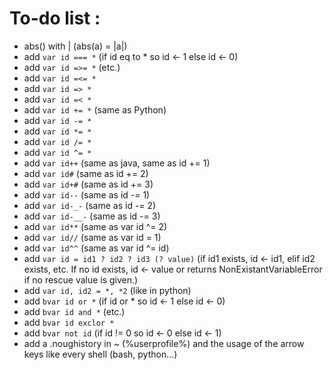 # To-do list :
* abs() with | (abs(a) = |a|)
* add `var id === *` (if id eq to * so id <- 1 else id <- 0)
* add `var id =>= *` (etc.)
* add `var id =<= *`
* add `var id => *`
* add `var id =< *`
* add `var id += *` (same as Python)
* add `var id -= *`
* add `var id *= *`
* add `var id /= *`
* add `var id ^= *`
* add `var id++` (same as java, same as id += 1)
* add `var id#`  (same as id += 2)
* add `var id+#` (same as id += 3)
* add `var id--` (same as id -= 1)
* add `var id-_-` (same as id -= 2)
* add `var id-__-` (same as id -= 3)
* add `var id**` (same as var id ^= 2)
* add `var id//` (same as var id = 1)
* add `var id^^` (same as var id ^= id)
* add `var id = id1 ? id2 ? id3 (? value)`
  (if id1 exists, id <- id1, elif id2 exists, etc. If no id exists, id <- value or returns NonExistantVariableError if no rescue value is given.)
* add `var id, id2 = *, *2` (like in python)
* add `bvar id or *` (if id or * so id <- 1 else id <- 0)
* add `bvar id and *` (etc.)
* add `bvar id exclor *`
* add `bvar not id` (if id != 0 so id <- 0 else id <- 1)
* add a .noughistory in ~ (%userprofile%) and the usage of the arrow keys like every shell (bash, python...)
